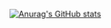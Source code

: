 [![Anurag's GitHub stats](https://github-readme-stats.vercel.app/api?username=iuriigarashi)](https://github.com/anuraghazra/github-readme-stats)
